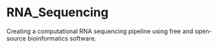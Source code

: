 # RNA_Sequencing
Creating a computational RNA sequencing pipeline using free and open-source bioinformatics software.
